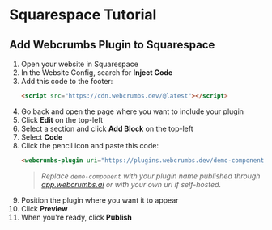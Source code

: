# Squarespace Tutorial

## Add Webcrumbs Plugin to Squarespace

1. Open your website in Squarespace
2. In the Website Config, search for **Inject Code**
3. Add this code to the footer:
   ```html
   <script src="https://cdn.webcrumbs.dev/@latest"></script>
   ```
4. Go back and open the page where you want to include your plugin
5. Click **Edit** on the top-left
6. Select a section and click **Add Block** on the top-left
7. Select **Code**
8. Click the pencil icon and paste this code:
   ```html
   <webcrumbs-plugin uri="https://plugins.webcrumbs.dev/demo-component/"></webcrumbs-plugin>
   ```
   > _Replace `demo-component` with your plugin name published through [app.webcrumbs.ai](https://app.webcrumbs.ai) or with your own uri if self-hosted._
9. Position the plugin where you want it to appear
10. Click **Preview**
11. When you're ready, click **Publish**